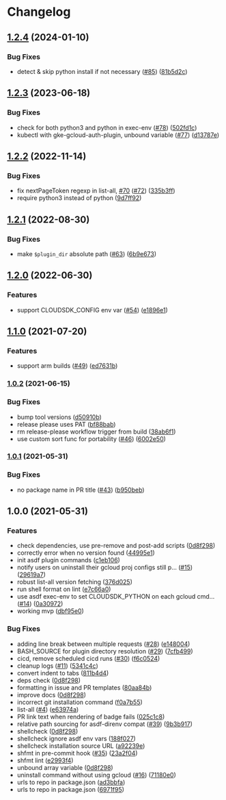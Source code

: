 # Changelog

## [1.2.4](https://github.com/jthegedus/asdf-gcloud/compare/v1.2.3...v1.2.4) (2024-01-10)


### Bug Fixes

* detect & skip python install if not necessary ([#85](https://github.com/jthegedus/asdf-gcloud/issues/85)) ([81b5d2c](https://github.com/jthegedus/asdf-gcloud/commit/81b5d2c6f35db333193de0dc79615720db6cd803))

## [1.2.3](https://github.com/jthegedus/asdf-gcloud/compare/v1.2.2...v1.2.3) (2023-06-18)


### Bug Fixes

* check for both python3 and python in exec-env ([#78](https://github.com/jthegedus/asdf-gcloud/issues/78)) ([502fd1c](https://github.com/jthegedus/asdf-gcloud/commit/502fd1c7cbbfaf9c1cf6f4f3f0e4e6a35c1a960d))
* kubectl with gke-gcloud-auth-plugin, unbound variable ([#77](https://github.com/jthegedus/asdf-gcloud/issues/77)) ([d13787e](https://github.com/jthegedus/asdf-gcloud/commit/d13787e1ba56126fa9b2141fd4870fc473ce7035))

## [1.2.2](https://github.com/jthegedus/asdf-gcloud/compare/v1.2.1...v1.2.2) (2022-11-14)


### Bug Fixes

* fix nextPageToken regexp in list-all, [#70](https://github.com/jthegedus/asdf-gcloud/issues/70) ([#72](https://github.com/jthegedus/asdf-gcloud/issues/72)) ([335b3ff](https://github.com/jthegedus/asdf-gcloud/commit/335b3ff62335f61c493a30381e1745d98be5cb9f))
* require python3 instead of python ([9d7ff92](https://github.com/jthegedus/asdf-gcloud/commit/9d7ff928ed699a48d005341c8b57948bbf954067))

## [1.2.1](https://github.com/jthegedus/asdf-gcloud/compare/v1.2.0...v1.2.1) (2022-08-30)


### Bug Fixes

* make `$plugin_dir` absolute path ([#63](https://github.com/jthegedus/asdf-gcloud/issues/63)) ([6b9e673](https://github.com/jthegedus/asdf-gcloud/commit/6b9e673dc5d963536532f3c36489c67463787fdb))

## [1.2.0](https://www.github.com/jthegedus/asdf-gcloud/compare/v1.1.0...v1.2.0) (2022-06-30)


### Features

* support CLOUDSDK_CONFIG env var ([#54](https://www.github.com/jthegedus/asdf-gcloud/issues/54)) ([e1896e1](https://www.github.com/jthegedus/asdf-gcloud/commit/e1896e1283624b1ae4b37907a59d302ac9c12997))

## [1.1.0](https://www.github.com/jthegedus/asdf-gcloud/compare/v1.0.2...v1.1.0) (2021-07-20)


### Features

* support arm builds ([#49](https://www.github.com/jthegedus/asdf-gcloud/issues/49)) ([ed7631b](https://www.github.com/jthegedus/asdf-gcloud/commit/ed7631b5cd38ba5c65691843c28f4c90f5edaff4))

### [1.0.2](https://www.github.com/jthegedus/asdf-gcloud/compare/v1.0.1...v1.0.2) (2021-06-15)


### Bug Fixes

* bump tool versions ([d50910b](https://www.github.com/jthegedus/asdf-gcloud/commit/d50910bd27ec2fe87733da88854cd6475d5b0668))
* release please uses PAT ([bf88bab](https://www.github.com/jthegedus/asdf-gcloud/commit/bf88bab4d3b197870d76f4c714fdf6fe25aa9716))
* rm release-please workflow trigger from build ([38ab6f1](https://www.github.com/jthegedus/asdf-gcloud/commit/38ab6f1087bec950acdcb62ff51a3c9c9de8fb87))
* use custom sort func for portability ([#46](https://www.github.com/jthegedus/asdf-gcloud/issues/46)) ([6002e50](https://www.github.com/jthegedus/asdf-gcloud/commit/6002e50404671ac1617d4ca4326be729152202d0))

### [1.0.1](https://www.github.com/jthegedus/asdf-gcloud/compare/v1.0.0...v1.0.1) (2021-05-31)


### Bug Fixes

* no package name in PR title ([#43](https://www.github.com/jthegedus/asdf-gcloud/issues/43)) ([b950beb](https://www.github.com/jthegedus/asdf-gcloud/commit/b950beb4e3b1891e6519ae41c884301543635b40))

## 1.0.0 (2021-05-31)


### Features

* check dependencies, use pre-remove and post-add scripts ([0d8f298](https://www.github.com/jthegedus/asdf-gcloud/commit/0d8f2986475f6d35396b7fb6dc8f2192e95371fc))
* correctly error when no version found ([44995e1](https://www.github.com/jthegedus/asdf-gcloud/commit/44995e19df67d00954ef09e5af7978a4d51a5600))
* init asdf plugin commands ([c1eb106](https://www.github.com/jthegedus/asdf-gcloud/commit/c1eb10676568560bec0d0c0772fec5f02c626055))
* notify users on uninstall their gcloud proj configs still p… ([#15](https://www.github.com/jthegedus/asdf-gcloud/issues/15)) ([29619a7](https://www.github.com/jthegedus/asdf-gcloud/commit/29619a78966a48f7ae8652dec15295547677f70c))
* robust list-all version fetching ([376d025](https://www.github.com/jthegedus/asdf-gcloud/commit/376d0251f206a5ff6490de67d85074d3365b41b9))
* run shell format on lint ([e7c66a0](https://www.github.com/jthegedus/asdf-gcloud/commit/e7c66a0b08dbe9c354f86a3cfe371013fce1a8ce))
* use asdf exec-env to set CLOUDSDK_PYTHON on each gcloud cmd… ([#14](https://www.github.com/jthegedus/asdf-gcloud/issues/14)) ([0a30972](https://www.github.com/jthegedus/asdf-gcloud/commit/0a309723eb2ffccecfb71720f7e2c59cfb576642))
* working mvp ([dbf95e0](https://www.github.com/jthegedus/asdf-gcloud/commit/dbf95e040be459a3ca3c12a904e22eca4a655979))


### Bug Fixes

* adding line break between multiple requests ([#28](https://www.github.com/jthegedus/asdf-gcloud/issues/28)) ([e148004](https://www.github.com/jthegedus/asdf-gcloud/commit/e1480042427f6a5d8603fdded111b27447185505))
* BASH_SOURCE for plugin directory resolution ([#29](https://www.github.com/jthegedus/asdf-gcloud/issues/29)) ([7cfb499](https://www.github.com/jthegedus/asdf-gcloud/commit/7cfb4993390340b619300fb0eab62d1d4ed1ce7e))
* cicd, remove scheduled cicd runs ([#30](https://www.github.com/jthegedus/asdf-gcloud/issues/30)) ([f6c0524](https://www.github.com/jthegedus/asdf-gcloud/commit/f6c0524877c0a9e8652a87d279491feb9ec26984))
* cleanup logs ([#11](https://www.github.com/jthegedus/asdf-gcloud/issues/11)) ([5341c4c](https://www.github.com/jthegedus/asdf-gcloud/commit/5341c4c8778677f9eaa88f6e84f1c6e55d74ada5))
* convert indent to tabs ([811b4d4](https://www.github.com/jthegedus/asdf-gcloud/commit/811b4d474d03e0959fca6ab04b91809f84480647))
* deps check ([0d8f298](https://www.github.com/jthegedus/asdf-gcloud/commit/0d8f2986475f6d35396b7fb6dc8f2192e95371fc))
* formatting in issue and PR templates ([80aa84b](https://www.github.com/jthegedus/asdf-gcloud/commit/80aa84b59217c26311a8ebd2a5f915ae3c0b2325))
* improve docs ([0d8f298](https://www.github.com/jthegedus/asdf-gcloud/commit/0d8f2986475f6d35396b7fb6dc8f2192e95371fc))
* incorrect git installation command ([f0a7b55](https://www.github.com/jthegedus/asdf-gcloud/commit/f0a7b552b0463d93af35ec063d38ae75af9b4eb3))
* list-all ([#4](https://www.github.com/jthegedus/asdf-gcloud/issues/4)) ([e63974a](https://www.github.com/jthegedus/asdf-gcloud/commit/e63974addb0b28d5620b8df4eebfd73a6707275a))
* PR link text when rendering of badge fails ([025c1c8](https://www.github.com/jthegedus/asdf-gcloud/commit/025c1c85d6b1be2e8921795eef2ef02e706f3dcf))
* relative path sourcing for asdf-direnv compat ([#39](https://www.github.com/jthegedus/asdf-gcloud/issues/39)) ([9b3b917](https://www.github.com/jthegedus/asdf-gcloud/commit/9b3b917bc1df28f457f102bd021b87a1dffc770b))
* shellcheck ([0d8f298](https://www.github.com/jthegedus/asdf-gcloud/commit/0d8f2986475f6d35396b7fb6dc8f2192e95371fc))
* shellcheck ignore asdf env vars ([188f027](https://www.github.com/jthegedus/asdf-gcloud/commit/188f02701eecaa4ad4509c2a9ad9dd4807efa3a3))
* shellcheck installation source URL ([a92239e](https://www.github.com/jthegedus/asdf-gcloud/commit/a92239eadd03f1b8826b511e0d6bf03b137e81e3))
* shfmt in pre-commit hook ([#35](https://www.github.com/jthegedus/asdf-gcloud/issues/35)) ([23a2f04](https://www.github.com/jthegedus/asdf-gcloud/commit/23a2f0456397b292a79cebe9f048f27bb6e7a381))
* shfmt lint ([e2993f4](https://www.github.com/jthegedus/asdf-gcloud/commit/e2993f4ac2f31a5cf611c185f1566c69805a96ef))
* unbound array variable ([0d8f298](https://www.github.com/jthegedus/asdf-gcloud/commit/0d8f2986475f6d35396b7fb6dc8f2192e95371fc))
* uninstall command without using gcloud ([#16](https://www.github.com/jthegedus/asdf-gcloud/issues/16)) ([71180e0](https://www.github.com/jthegedus/asdf-gcloud/commit/71180e0c6037ccff8eb2efdf4b4ee70e8a4028d7))
* urls to repo in package.json ([ad3bbfa](https://www.github.com/jthegedus/asdf-gcloud/commit/ad3bbfaba37c358ca597ffc6b72deaed64e79f7a))
* urls to repo in package.json ([6971f95](https://www.github.com/jthegedus/asdf-gcloud/commit/6971f951cd1e991a12b16a9346e808a0742b5c0f))
